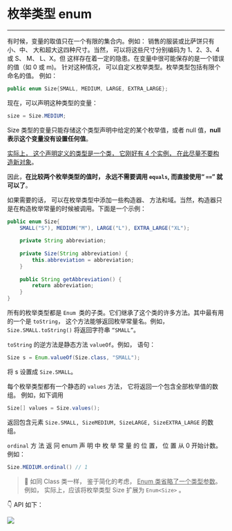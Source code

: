 # 枚举类型 enum

---

有时候，变量的取值只在一个有限的集合内。例如： 销售的服装或比萨饼只有小、中、 大和超大这四种尺寸。当然， 可以将这些尺寸分别编码为 1、2、3、4 或 S、 M、 L、X。但 这样存在着一定的隐患。在变量中很可能保存的是一个错误的值（如 0 或 m)。 针对这种情况， 可以自定义枚举类型。枚举类型包括有限个命名的值。 例如：

```java
public enum Size{SMALL, MEDIUM, LARGE, EXTRA_LARGE};
```

现在，可以声明这种类型的变量：

```java
size = Size.MEDIUM;
```

Size 类型的变量只能存储这个类型声明中给定的某个枚举值，或者 null 值，**null 表示这个变量没有设置任何值**。

<u>实际上， 这个声明定义的类型是一个类， 它刚好有 4 个实例， 在此尽量不要构造新对象</u>。 

因此，**在比较两个枚举类型的值时， 永远不需要调用 `equals`, 而直接使用“ `==`” 就可以了**。

如果需要的话， 可以在枚举类型中添加一些构造器、 方法和域。当然，构造器只是在构造枚举常量的时候被调用。下面是一个示例：

```java
public enum Size{
    SMALL("S"), MEDIUM("M"), LARGE("L"), EXTRA_LARGE("XL");
    
    private String abbreviation;
    
    private Size(String abbreviation) { 
        this.abbreviation = abbreviation; 
    }
    
    public String getAbbreviation() { 
        return abbreviation; 
    }
}
```

所有的枚举类型都是 `Enum `类的子类。它们继承了这个类的许多方法。其中最有用的一个是 `toString`， 这个方法能够返回枚举常量名。例如， `Size.SMALL.toString()` 将返回字符串 `“SMALL”`。

`toString`  的逆方法是静态方法 `valueOf`。例如， 语句：

```java
Size s = Enum.valueOf(Size.class, "SMALL");
```

将 s 设置成 `Size.SMALL`。

每个枚举类型都有一个静态的 `values` 方法， 它将返回一个包含全部枚举值的数组。 例如，如下调用 

```java
Size[] values = Size.values(); 
```

返回包含元素 `Size.SMALL, SizeMEDIUM, SizeLARGE, SizeEXTRA_LARGE` 的数组。 

`ordinal` 方 法 返 冋 enum 声 明 中 枚 举 常 量 的 位 置， 位 置 从 0 开始计数。 例如：

```java
Size.MEDIUM.ordinal() // 1
```

>  📜 如同 Class 类一样， 鉴于简化的考虑， <u>Enum 类省略了一个类型参数</u>。 例如， 实际上，应该将枚举类型 Size 扩展为 `Enum<Size>` 。

👇 API 如下：

![](https://gitee.com/veal98/images/raw/master/img/20200619185301.png)